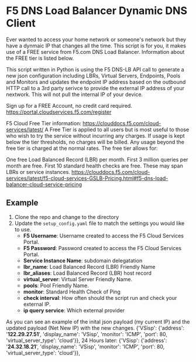 # F5 DNS Load Balancer Dynamic DNS Client 
Ever wanted to access your home network or someone's network but they have a dynmaic IP that changes all the time. This script is for you, it makes use of a FREE service from F5.com DNS Load Balancer. Information about the FREE tier is listed below.

This script written in Python is using the F5 DNS-LB API call to generate a new json configuration including LBRs, Virtual Servers, Endpoints, Pools and Monitors and updates the endpoint IP address based on the outbound HTTP call to a 3rd party serivce to provide the external IP address of your nextwork. This will not pull the internal IP of your device. 

Sign up for a FREE Account, no credit card required. 
https://portal.cloudservices.f5.com/register

F5 Cloud Free Tier information:
https://clouddocs.f5.com/cloud-services/latest/
A Free Tier is applied to all users but is most useful to those who wish to try the service without incurring any charges. If usage is kept below the tier thresholds, no charges will be billed. Any usage beyond the free tier is charged at the normal rates. The free tier allows for:

One free Load Balanced Record (LBR) per month.
First 3 million queries per month are free.
First 10 standard health checks are free. These may span LBRs or service instances.
https://clouddocs.f5.com/cloud-services/latest/f5-cloud-services-GSLB-Pricing.html#f5-dns-load-balancer-cloud-service-pricing

## Example
1. Clone the repo and change to the directory
1. Update the `setup_config.yaml` file to match the settings you would like to use.
   * **F5 Username**: Username created to access the F5 Cloud Services Portal.
   * **F5 Password**: Password created to access the F5 Cloud Services Portal.
   * **Service Instance Name**: subdomain delegatation
   * **lbr_name**: Load Balanced Record (LBR) Friendly Name
   * **lbr_aliases**: Load Balanced Record (LBR) host record
   * **virtual_server**: Virtual Server Friendly Name.
   * **pools**: Pool Friendly Name.
   * **monitor**: Standard Health Check of Ping
   * **check interval**: How often should the script run and check your external IP.
   * **ip query service**: Which external provider 

As you can see an example of the inital json payload (my current IP) and the updated payload (Net New IP) with the new changes.
 {'VSisp': {'address': '**122.29.27.51**', 'display_name': 'VSisp', 'monitor': 'ICMP', 'port': 80, 'virtual_server_type': 'cloud'}}, 
24 Hours later:
 {'VSisp': {'address': '**24.32.18.21**', 'display_name': 'VSisp', 'monitor': 'ICMP', 'port': 80, 'virtual_server_type': 'cloud'}}, 
